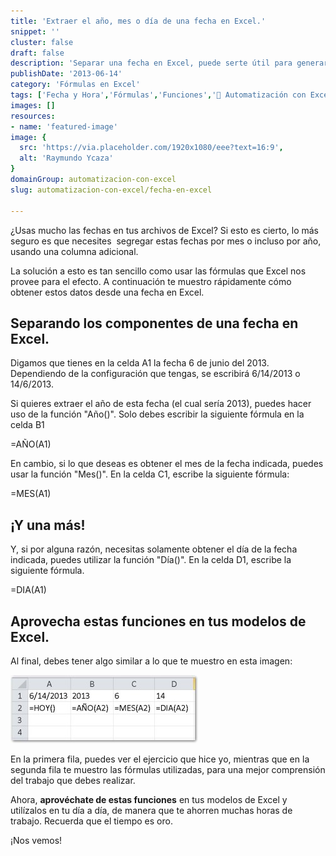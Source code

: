 ```yaml
---
title: 'Extraer el año, mes o día de una fecha en Excel.'
snippet: ''
cluster: false
draft: false 
description: 'Separar una fecha en Excel, puede serte útil para generar esos reportes separados por meses o por años. En esta entrada te muestro cómo.'
publishDate: '2013-06-14'
category: 'Fórmulas en Excel'
tags: ['Fecha y Hora','Fórmulas','Funciones','🤖 Automatización con Excel']
images: []
resources: 
- name: 'featured-image'
image: {
  src: 'https://via.placeholder.com/1920x1080/eee?text=16:9',
  alt: 'Raymundo Ycaza'
}
domainGroup: automatizacion-con-excel
slug: automatizacion-con-excel/fecha-en-excel

---
```


¿Usas mucho las fechas en tus archivos de Excel? Si esto es cierto, lo más seguro es que necesites  segregar estas fechas por mes o incluso por año, usando una columna adicional.

La solución a esto es tan sencillo como usar las fórmulas que Excel nos provee para el efecto. A continuación te muestro rápidamente cómo obtener estos datos desde una fecha en Excel.

## Separando los componentes de una fecha en Excel.

Digamos que tienes en la celda A1 la fecha 6 de junio del 2013. Dependiendo de la configuración que tengas, se escribirá 6/14/2013 o 14/6/2013.

Si quieres extraer el año de esta fecha (el cual sería 2013), puedes hacer uso de la función "Año()". Solo debes escribir la siguiente fórmula en la celda B1

\=AÑO(A1)

En cambio, si lo que deseas es obtener el mes de la fecha indicada, puedes usar la función "Mes()". En la celda C1, escribe la siguiente fórmula:

\=MES(A1)

## ¡Y una más!

Y, si por alguna razón, necesitas solamente obtener el día de la fecha indicada, puedes utilizar la función "Día()". En la celda D1, escribe la siguiente fórmula.

\=DIA(A1)

## Aprovecha estas funciones en tus modelos de Excel.

Al final, debes tener algo similar a lo que te muestro en esta imagen:

[![Fechas en Excel](images/fechas-en-excel-300x109.jpg)](http://raymundoycaza.com/wp-content/uploads/fechas-en-excel.jpg)

En la primera fila, puedes ver el ejercicio que hice yo, mientras que en la segunda fila te muestro las fórmulas utilizadas, para una mejor comprensión del trabajo que debes realizar.

Ahora, **aprovéchate de estas funciones** en tus modelos de Excel y utilízalos en tu día a día, de manera que te ahorren muchas horas de trabajo. Recuerda que el tiempo es oro.

¡Nos vemos!
